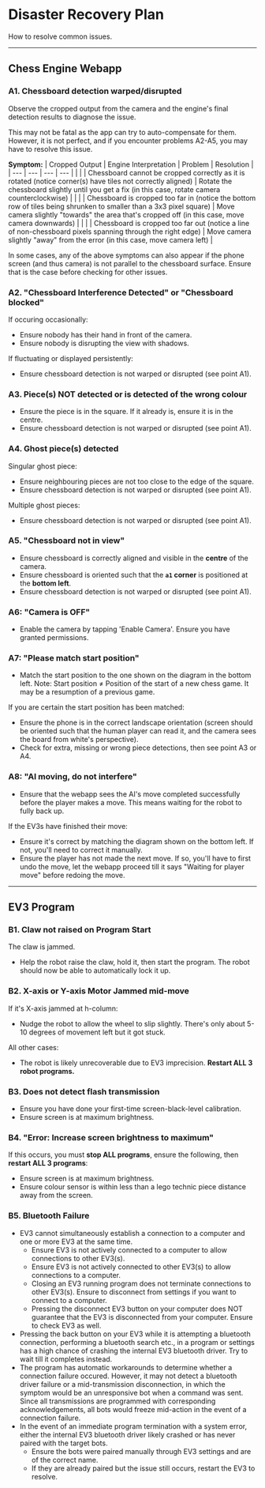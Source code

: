 # Disaster Recovery Plan

How to resolve common issues.

---
## Chess Engine Webapp

### A1. Chessboard detection warped/disrupted

Observe the cropped output from the camera and the engine's final detection results to diagnose the issue.

This may not be fatal as the app can try to auto-compensate for them. However, it is not perfect, and if you encounter problems A2-A5, you may have to resolve this issue.

**Symptom:**
| Cropped Output | Engine Interpretation | Problem | Resolution |
| --- | --- | --- | --- |
| | | Chessboard cannot be cropped correctly as it is rotated (notice corner(s) have tiles not correctly aligned) | Rotate the chessboard slightly until you get a fix (in this case, rotate camera counterclockwise) |
| | | Chessboard is cropped too far in (notice the bottom row of tiles being shrunken to smaller than a 3x3 pixel square) | Move camera slightly "towards" the area that's cropped off (in this case, move camera downwards) |
| | | Chessboard is cropped too far out (notice a line of non-chessboard pixels spanning through the right edge) | Move camera slightly "away" from the error (in this case, move camera left) |

In some cases, any of the above symptoms can also appear if the phone screen (and thus camera) is not parallel to the chessboard surface. Ensure that is the case before checking for other issues.

### A2. "Chessboard Interference Detected" or "Chessboard blocked"

If occuring occasionally:
- Ensure nobody has their hand in front of the camera.
- Ensure nobody is disrupting the view with shadows.

If fluctuating or displayed persistently:
- Ensure chessboard detection is not warped or disrupted (see point A1).

### A3. Piece(s) NOT detected or is detected of the wrong colour

- Ensure the piece is in the square. If it already is, ensure it is in the centre.
- Ensure chessboard detection is not warped or disrupted (see point A1).

### A4. Ghost piece(s) detected

Singular ghost piece:
- Ensure neighbouring pieces are not too close to the edge of the square.
- Ensure chessboard detection is not warped or disrupted (see point A1).

Multiple ghost pieces:
- Ensure chessboard detection is not warped or disrupted (see point A1).

### A5. "Chessboard not in view"

- Ensure chessboard is correctly aligned and visible in the **centre** of the camera.
- Ensure chessboard is oriented such that the **`a1` corner** is positioned at the **bottom left**.
- Ensure chessboard detection is not warped or disrupted (see point A1).

### A6: "Camera is OFF"

- Enable the camera by tapping 'Enable Camera'. Ensure you have granted permissions.

### A7: "Please match start position"

- Match the start position to the one shown on the diagram in the bottom left. Note: Start position ≠ Position of the start of a new chess game. It may be a resumption of a previous game.

If you are certain the start position has been matched:
- Ensure the phone is in the correct landscape orientation (screen should be oriented such that the human player can read it, and the camera sees the board from white's perspective).
- Check for extra, missing or wrong piece detections, then see point A3 or A4.

### A8: "AI moving, do not interfere"

- Ensure that the webapp sees the AI's move completed successfully before the player makes a move. This means waiting for the robot to fully back up.

If the EV3s have finished their move:
- Ensure it's correct by matching the diagram shown on the bottom left. If not, you'll need to correct it manually.
- Ensure the player has not made the next move. If so, you'll have to first undo the move, let the webapp proceed till it says "Waiting for player move" before redoing the move.

---
## EV3 Program

### B1. Claw not raised on Program Start

The claw is jammed.

- Help the robot raise the claw, hold it, then start the program. The robot should now be able to automatically lock it up.

### B2. X-axis or Y-axis Motor Jammed mid-move

If it's X-axis jammed at h-column:

- Nudge the robot to allow the wheel to slip slightly. There's only about 5-10 degrees of movement left but it got stuck.

All other cases:

- The robot is likely unrecoverable due to EV3 imprecision. **Restart ALL 3 robot programs.**

### B3. Does not detect flash transmission

- Ensure you have done your first-time screen-black-level calibration.
- Ensure screen is at maximum brightness.

### B4. "Error: Increase screen brightness to maximum"

If this occurs, you must **stop ALL programs**, ensure the following, then **restart ALL 3 programs**:

- Ensure screen is at maximum brightness.
- Ensure colour sensor is within less than a lego technic piece distance away from the screen.

### B5. Bluetooth Failure

- EV3 cannot simultaneously establish a connection to a computer and one or more EV3 at the same time.
    - Ensure EV3 is not actively connected to a computer to allow connections to other EV3(s).
    - Ensure EV3 is not actively connected to other EV3(s) to allow connections to a computer.
    - Closing an EV3 running program does not terminate connections to other EV3(s). Ensure to disconnect from settings if you want to connect to a computer.
    - Pressing the disconnect EV3 button on your computer does NOT guarantee that the EV3 is disconnected from your computer. Ensure to check EV3 as well.
- Pressing the back button on your EV3 while it is attempting a bluetooth connection, performing a bluetooth search etc., in a program or settings has a high chance of crashing the internal EV3 bluetooth driver. Try to wait till it completes instead.
- The program has automatic workarounds to determine whether a connection failure occured. However, it may not detect a bluetooth driver failure or a mid-transmission disconnection, in which the symptom would be an unresponsive bot when a command was sent. Since all transmissions are programmed with corresponding acknowledgements, all bots would freeze mid-action in the event of a connection failure.
- In the event of an immediate program termination with a system error, either the internal EV3 bluetooth driver likely crashed or has never paired with the target bots.
    - Ensure the bots were paired manually through EV3 settings and are of the correct name.
    - If they are already paired but the issue still occurs, restart the EV3 to resolve.
